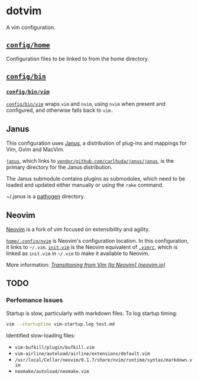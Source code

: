 # dotvim

A vim configuration.

## [`config/home`](config/home)

Configuration files to be linked to from the home directory.

## [`config/bin`](config/bin)

### [`config/bin/vim`](config/bin/vim)

[`config/bin/vim`](config/bin/vim) wraps `vim` and `nvim`, using `nvim` when present and configured, and otherwise falls back to `vim.`

## Janus

This configuration uses [Janus](https://github.com/carlhuda/janus), a distribution of plug-ins and mappings for Vim, Gvim and MacVim.

[`janus`](janus), which links to [`vendor/github.com/carlhuda/janus/janus`](vendor/github.com/carlhuda/janus/janus), is the primary directory for the Janus distribution.

The Janus submodule contains plugins as submodules, which need to be loaded and updated either manually or using the `rake` command.

~/.janus is a [pathogen](https://github.com/tpope/vim-pathogen) directory.

## Neovim

[Neovim](https://neovim.io) is a fork of vim focused on extensibility and agility.

[`home/.config/nvim`](../.config/nvim) is Neovim's configuration location. In this configuration, it links to `~/.vim`. [`init.vim`](init.vim) is the Neovim equivalent of [`.vimrc`](config/home/.vimrc), which is linked as `init.vim` in `~/.vim` to make it available to Neovim.

More information:
*[Transitioning from Vim \[to Neovim\] (neovim.io)](https://neovim.io/doc/user/nvim_from_vim.html)*

## TODO

### Perfomance Issues

Startup is slow, particularly with markdown files. To log startup timing:

```bash
vim --startuptime vim-startup.log test.md
```

Identified slow-loading files:

- `vim-bufkill/plugin/bufkill.vim`
- `vim-airline/autoload/airline/extensions/default.vim`
- `/usr/local/Cellar/neovim/0.1.7/share/nvim/runtime/syntax/markdown.vim`
- `neomake/autoload/neomake.vim`
